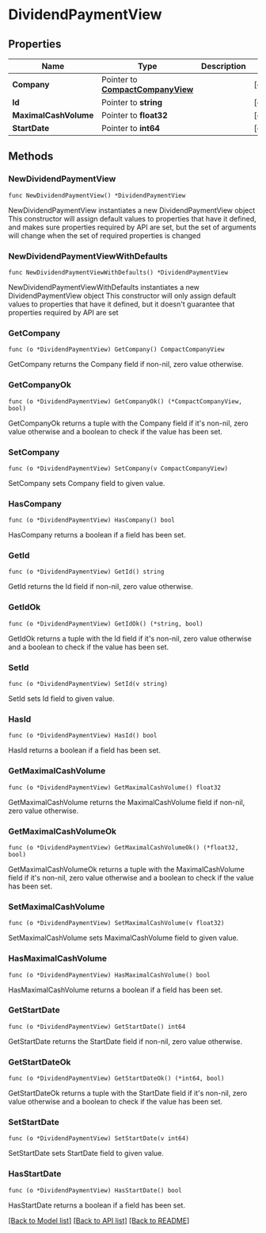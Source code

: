 # DividendPaymentView

## Properties

Name | Type | Description | Notes
------------ | ------------- | ------------- | -------------
**Company** | Pointer to [**CompactCompanyView**](CompactCompanyView.md) |  | [optional] 
**Id** | Pointer to **string** |  | [optional] 
**MaximalCashVolume** | Pointer to **float32** |  | [optional] 
**StartDate** | Pointer to **int64** |  | [optional] 

## Methods

### NewDividendPaymentView

`func NewDividendPaymentView() *DividendPaymentView`

NewDividendPaymentView instantiates a new DividendPaymentView object
This constructor will assign default values to properties that have it defined,
and makes sure properties required by API are set, but the set of arguments
will change when the set of required properties is changed

### NewDividendPaymentViewWithDefaults

`func NewDividendPaymentViewWithDefaults() *DividendPaymentView`

NewDividendPaymentViewWithDefaults instantiates a new DividendPaymentView object
This constructor will only assign default values to properties that have it defined,
but it doesn't guarantee that properties required by API are set

### GetCompany

`func (o *DividendPaymentView) GetCompany() CompactCompanyView`

GetCompany returns the Company field if non-nil, zero value otherwise.

### GetCompanyOk

`func (o *DividendPaymentView) GetCompanyOk() (*CompactCompanyView, bool)`

GetCompanyOk returns a tuple with the Company field if it's non-nil, zero value otherwise
and a boolean to check if the value has been set.

### SetCompany

`func (o *DividendPaymentView) SetCompany(v CompactCompanyView)`

SetCompany sets Company field to given value.

### HasCompany

`func (o *DividendPaymentView) HasCompany() bool`

HasCompany returns a boolean if a field has been set.

### GetId

`func (o *DividendPaymentView) GetId() string`

GetId returns the Id field if non-nil, zero value otherwise.

### GetIdOk

`func (o *DividendPaymentView) GetIdOk() (*string, bool)`

GetIdOk returns a tuple with the Id field if it's non-nil, zero value otherwise
and a boolean to check if the value has been set.

### SetId

`func (o *DividendPaymentView) SetId(v string)`

SetId sets Id field to given value.

### HasId

`func (o *DividendPaymentView) HasId() bool`

HasId returns a boolean if a field has been set.

### GetMaximalCashVolume

`func (o *DividendPaymentView) GetMaximalCashVolume() float32`

GetMaximalCashVolume returns the MaximalCashVolume field if non-nil, zero value otherwise.

### GetMaximalCashVolumeOk

`func (o *DividendPaymentView) GetMaximalCashVolumeOk() (*float32, bool)`

GetMaximalCashVolumeOk returns a tuple with the MaximalCashVolume field if it's non-nil, zero value otherwise
and a boolean to check if the value has been set.

### SetMaximalCashVolume

`func (o *DividendPaymentView) SetMaximalCashVolume(v float32)`

SetMaximalCashVolume sets MaximalCashVolume field to given value.

### HasMaximalCashVolume

`func (o *DividendPaymentView) HasMaximalCashVolume() bool`

HasMaximalCashVolume returns a boolean if a field has been set.

### GetStartDate

`func (o *DividendPaymentView) GetStartDate() int64`

GetStartDate returns the StartDate field if non-nil, zero value otherwise.

### GetStartDateOk

`func (o *DividendPaymentView) GetStartDateOk() (*int64, bool)`

GetStartDateOk returns a tuple with the StartDate field if it's non-nil, zero value otherwise
and a boolean to check if the value has been set.

### SetStartDate

`func (o *DividendPaymentView) SetStartDate(v int64)`

SetStartDate sets StartDate field to given value.

### HasStartDate

`func (o *DividendPaymentView) HasStartDate() bool`

HasStartDate returns a boolean if a field has been set.


[[Back to Model list]](../README.md#documentation-for-models) [[Back to API list]](../README.md#documentation-for-api-endpoints) [[Back to README]](../README.md)


